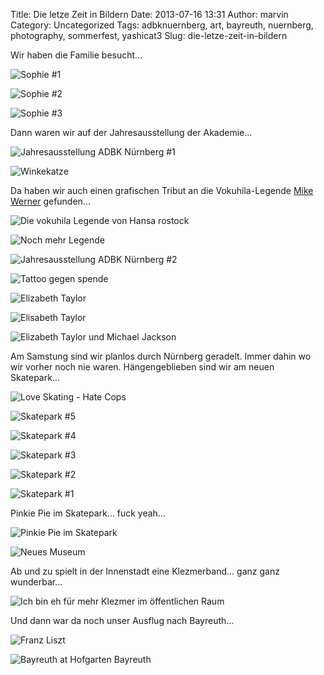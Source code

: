 Title: Die letze Zeit in Bildern
Date: 2013-07-16 13:31
Author: marvin
Category: Uncategorized
Tags: adbknuernberg, art, bayreuth, nuernberg, photography, sommerfest, yashicat3
Slug: die-letze-zeit-in-bildern

Wir haben die Familie besucht...

![Sophie \#1]({static}/images/9296995285_0eff4dae90_b.jpg)

![Sophie \#2]({static}/images/9299772734_d8f1e1820d_b.jpg)

![Sophie \#3]({static}/images/9299761184_25ab605a1c_b.jpg)

Dann waren wir auf der Jahresausstellung der Akademie...

![Jahresausstellung ADBK Nürnberg \#1]({static}/images/9296998437_57e3e99970_o_b.jpg)

![Winkekatze]({static}/images/9257548764_22e18cb89a_b.jpg)

Da haben wir auch einen grafischen Tribut an die Vokuhila-Legende [Mike
Werner](https://de.wikipedia.org/wiki/Mike_Werner) gefunden...

![Die vokuhila Legende von Hansa rostock]({static}/images/9257566040_bb8880aa52_b.jpg)

![Noch mehr Legende]({static}/images/9254801759_0c1712785d_b.jpg)

![Jahresausstellung ADBK Nürnberg \#2]({static}/images/9297006181_8f643efd3f_b.jpg)

![Tattoo gegen spende]({static}/images/9254835539_6c5bdbeb2f_b.jpg)

![Elizabeth Taylor]({static}/images/9257861346_8958a2f439_b.jpg)

![Elisabeth Taylor]({static}/images/9255099789_40be045af8_b.jpg)

![Elizabeth Taylor und Michael Jackson]({static}/images/9255113149_9a6b8f9039_b.jpg)

Am Samstung sind wir planlos durch Nürnberg geradelt. Immer dahin wo wir
vorher noch nie waren. Hängengeblieben sind wir am neuen Skatepark...

![Love Skating - Hate Cops]({static}/images/9299803074_70849e87b8_b.jpg)

![Skatepark \#5]({static}/images/9299813232_ac7f55a6a4_b.jpg)

![Skatepark \#4]({static}/images/9297037581_ef2dbfaa49_b.jpg)

![Skatepark \#3]({static}/images/9299843654_4aff599f0d_b.jpg)

![Skatepark \#2]({static}/images/9297064795_6d1b1ae606_b.jpg)

![Skatepark \#1]({static}/images/9297071303_9987b05d67_b.jpg)

Pinkie Pie im Skatepark... fuck yeah...

![Pinkie Pie im Skatepark]({static}/images/9299793674_1410740eea_b.jpg)

![Neues Museum]({static}/images/9275058231_4751698b64_b.jpg)

Ab und zu spielt in der Innenstadt eine Klezmerband... ganz ganz
wunderbar...

![Ich bin eh für mehr Klezmer im öffentlichen Raum]({static}/images/9277843864_da594b16e5_b.jpg)

Und dann war da noch unser Ausflug nach Bayreuth...

![Franz Liszt]({static}/images/9285349142_531b0b9f3d_b.jpg)

![Bayreuth at Hofgarten Bayreuth]({static}/images/9285463550_ce3bc8f648_b.jpg)

